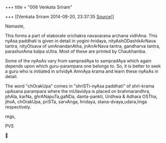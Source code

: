 +++
title = "006 Venkata Sriram"

+++
[[Venkata Sriram	2014-08-20, 23:37:35 [Source](https://groups.google.com/g/samskrita/c/mxJVQ5FLb4s)]]



Namaste,

  

This forms a part of elaborate srichakra navavarana archana vidhAna.
This nyAsa paddhati is given in detail in yogini-hridaya, nityAshODashikArNava tantra, nityOtsava of umAnandanAtha, jnAnArNava tantra, gandharva tantra, parashurAma kalpa sUtra. Most of these are printed by Chaukhamba.

  

Some of the nyAsAs vary from sampradAya to sampradAya which again depends upon which guru-parampara one belongs to. So, it is better to seek a guru who is initiated in srIvidyA AmnAya krama and learn these nyAsAs in detail. 

  

The word "chOrakUpa" comes in "shriSTi-nyAsa paddhati" of shrI-krama upAsana parampara where the mUlavidya is placed on brahmarandhra, phAla, karNa, ghrANapuTa,gaNDa, danta-pankti, Urdhwa & Adhara OSTha, jihvA, chOrakUpa, priSTa, sarvAnga, hridaya, stana-dvaya,udara,linga respectively.

  

regs,

PVS



